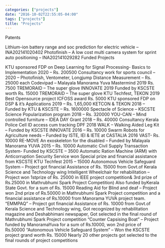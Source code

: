 ```yaml
---
categories: ["projects"]
date: "2016-10-02T22:55:05-04:00"
tags: ["projects"]
title: "Projects"
---
```


Patents

Lithium-ion battery range and soc prediction for electric vehicle – INA202141020402
Photofinish – A low cost multi camera system for sprint auto positioning – INA202141029282
Funded Projects

KTU sponsored FDP on Deep Learning for Signal Processing-
Basics to Implementation 2020 – Rs. 200500
Consultancy work for sports council – 2020 – Photofinish, Ventometer, Longjump Distance Measurement – Rs. 25000 each
Codevipad – Malayala Manorama Yuva Mastermind 2019 Rs. 7500
TREMORAID – The super glove INNOVATE 2019 Funded by KSCSTE worth Rs. 15000
TREMORAID – The super glove KTU Techfest, TEKON 2019 Best Opensource project ICFOSS award Rs. 5000
KTU sponsored FDP on DSP & it’s Applications 2019 – Rs. 1,65,000
KETCON & TEKON 2018 – Funded by KTU & KSCSTE – Rs. 1600000
Spectacle of Science – KSCSTE Science Popularization program 2018 – Rs. 320000
YOU-CAN – Mind controlled furniture – IDEA DAY Grant 2018 – Rs. 40000
Consultancy Kerala Police Cell ID access cum tracking DPF 2018
WALK – Walking Aided Leg Kit – Funded by KSCSTE INNOVATE 2016 – Rs. 10000
Swarm Robots for Agriculture needs – Funded by ISTE, IEI & IETE at CASTALIA 2016 VAST- Rs. 10000
RE-MOVE An exoskeleton for the disabled – Funded by Malayala Manorama YUVA 2015 – Rs. 10000
Automatic Civil Supply Transaction System- Funded by KSCSTE –   3500
Automatic Ration Machine (ARM) with Anticorruption Security Service won Special prize and financial assistance from KSCSTE KTU Techfest 2015 – 15000
Autonomous Vehicle Safeguard System – Project got financial Assistance of Rs. 15000 from Govt.of Kerala Science and Technology wing
Intelligent Wheelchair for rehabilitation – Project won 1stprize of Rs. 25000 in IEEE project competition& 3rd prize of Rs.25000 in Mathrubhumi Spark Project Competition) Also funded byKerala State Govt. for a sum of Rs. 15000
Reading Aid for Blind and deaf – Project won 2nd prize of Rs.50000 in Mathrubhumi Spark Project competition and a financial assistance of Rs.10000 from Manorama YUVA project team.
“EMMPAQ” – Project got financial Assistance of Rs. 10000 from Govt.of Kerala Science and Technology wing, Got recognized by rehabilitation magazine and Deshabhimani newspaper, Got selected in the final round of Mathrubhumi Spark Project competition
“Counter Capsising Boat” – Project funded by ManoramaYuva for a sum of Rs.10000, won 2nd price of Rs.50000
“Autonomous Vehicle Safeguard System” – Won the KSCSTE project grand worth Rs. 15000
Nearly 20 other projects got selected to the final rounds of project competitions